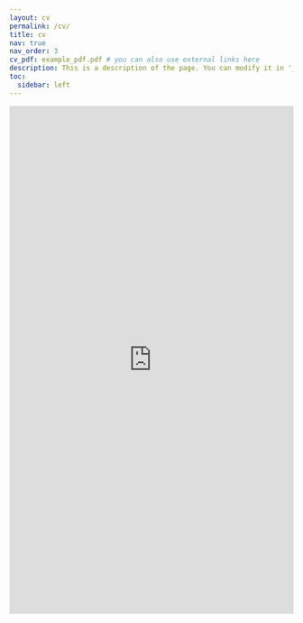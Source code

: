 ```yaml
---
layout: cv
permalink: /cv/
title: cv
nav: true
nav_order: 3
cv_pdf: example_pdf.pdf # you can also use external links here
description: This is a description of the page. You can modify it in '_pages/cv.md'. You can also change or remove the top pdf download button.
toc:
  sidebar: left
---
```

<div style="position:relative; padding-top: 0;">
  <iframe
    src="https://drive.google.com/file/d/1P1rW6YWsTl7ED8ppUlfcBgyjcOF2Apga//preview"
    width="100%"
    height="900"
    allow="autoplay"
    style="border:0;">
  </iframe>
</div>
